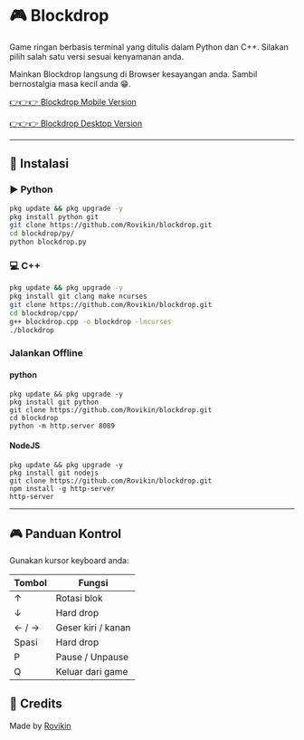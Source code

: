 # 🎮 Blockdrop

Game ringan berbasis terminal yang ditulis dalam Python dan C++.
Silakan pilih salah satu versi sesuai kenyamanan anda.

Mainkan Blockdrop langsung di Browser kesayangan anda. Sambil bernostalgia masa kecil anda 😁.

[👉👉👉 Blockdrop Mobile Version](
https://rovikin.github.io/blockdrop/)

[👉👉👉 Blockdrop Desktop Version](https://rovikin.github.io/blockdrop-desktop/)

---

## 🧪 Instalasi

### ▶️ Python
```bash
pkg update && pkg upgrade -y
pkg install python git
git clone https://github.com/Rovikin/blockdrop.git
cd blockdrop/py/
python blockdrop.py
```

### 💻 C++
```bash
pkg update && pkg upgrade -y
pkg install git clang make ncurses
git clone https://github.com/Rovikin/blockdrop.git
cd blockdrop/cpp/
g++ blockdrop.cpp -o blockdrop -lncurses
./blockdrop
```

### Jalankan Offline

#### python

```
pkg update && pkg upgrade -y
pkg install git python
git clone https://github.com/Rovikin/blockdrop.git
cd blockdrop
python -m http.server 8089
```

#### NodeJS

```
pkg update && pkg upgrade -y
pkg install git nodejs
git clone https://github.com/Rovikin/blockdrop.git
npm install -g http-server
http-server
```

---

## 🎮 Panduan Kontrol

Gunakan kursor keyboard anda:

| Tombol | Fungsi            |
|--------|-------------------|
| ↑      | Rotasi blok       |
| ↓      | Hard drop         |
| ← / →  | Geser kiri / kanan|
| Spasi  | Hard drop         |
| P      | Pause / Unpause   |
| Q      | Keluar dari game  |


## 🚀 Credits

Made by [Rovikin](https://github.com/Rovikin)
